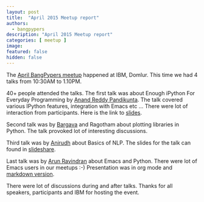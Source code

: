 ```yaml
---
layout: post
title:  "April 2015 Meetup report"
authors: 
  - bangpypers
description: "April 2015 Meetup report"
categories: [ meetup ]
image:
featured: false
hidden: false
---
```


The [April BangPypers meetup](http://www.meetup.com/BangPypers/events/178049472/) happened at IBM, Domlur. This time we had 4 talks from 10:30AM to 1.10PM.

40+ people attended the talks. The first talk was about Enough iPython For Everyday Programming by [Anand Reddy Pandikunta](https://github.com/chillaranand).
The talk covered various IPython features, integration with Emacs etc ... There were lot of interaction from participants. Here is the link to
[slides](https://chillaranand.github.io/everyday-ipython/).

Second talk was by [Bargava](http://www.meetup.com/BangPypers/members/88215412/) and Ragotham about plotting libraries in Python. The talk provoked lot of interesting discussions.

Third talk was by [Anirudh](http://www.meetup.com/BangPypers/members/183048018/) about Basics of NLP. The slides for the talk can
found in [slideshare](https://www.slideshare.net/slideshow/embed_code/key/117X3Xe6lKRs0n).

Last talk was by [Arun Ravindran](https://twitter.com/arocks) about Emacs and Python. There were lot of Emacs users in our meetups :-)
Presentation was in org mode and [markdown version](https://gist.github.com/arocks/2db1cc3d8c17b451d92a).

There were lot of discussions during and after talks. Thanks for all speakers, participants and IBM for hosting the event.
